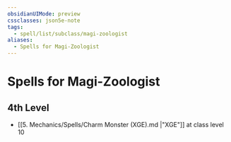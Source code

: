 ```yaml
---
obsidianUIMode: preview
cssclasses: json5e-note
tags:
  - spell/list/subclass/magi-zoologist
aliases:
  - Spells for Magi-Zoologist
---
```

# Spells for Magi-Zoologist

## 4th Level

- [[5. Mechanics/Spells/Charm Monster (XGE).md \|"XGE"]] at class level 10
